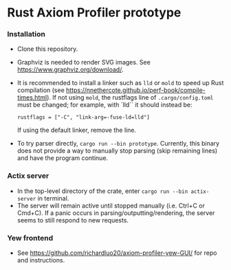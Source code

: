 # Rust Axiom Profiler prototype

### Installation
- Clone this repository.
- Graphviz is needed to render SVG images. See https://www.graphviz.org/download/.
- It is recommended to install a linker such as `lld` or `mold` to speed up Rust compilation (see https://nnethercote.github.io/perf-book/compile-times.html). If not using `mold`, the rustflags line of `.cargo/config.toml` must be changed; for example, with `lld`` it should instead be: 

    ```rustflags = ["-C", "link-arg=-fuse-ld=lld"]```

    If using the default linker, remove the line.
- To try parser directly, `cargo run --bin prototype`. Currently, this binary does not provide a way to manually stop parsing (skip remaining lines) and have the program continue.
### Actix server
- In the top-level directory of the crate, enter `cargo run --bin actix-server` in terminal. 
- The server will remain active until stopped manually (i.e. Ctrl+C or Cmd+C). If a panic occurs in parsing/outputting/rendering, the server seems to still respond to new requests.

### Yew frontend
- See https://github.com/richardluo20/axiom-profiler-yew-GUI/ for repo and instructions.